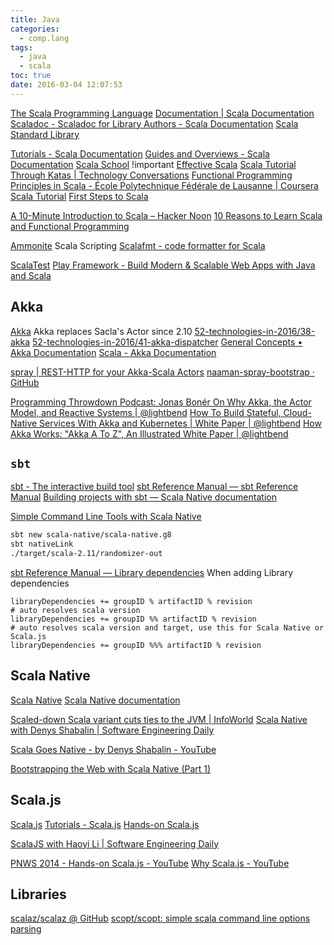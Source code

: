 ```yaml
---
title: Java
categories:
  - comp.lang
tags:
  - java
  - scala
toc: true
date: 2016-03-04 12:07:53
---
```


[The Scala Programming Language](http://www.scala-lang.org/)
[Documentation | Scala Documentation](https://docs.scala-lang.org/)
[Scaladoc - Scaladoc for Library Authors - Scala Documentation](http://docs.scala-lang.org/overviews/scaladoc/for-library-authors.html)
[Scala Standard Library](http://www.scala-lang.org/api/current/index.html)

[Tutorials - Scala Documentation](http://docs.scala-lang.org/tutorials/)
[Guides and Overviews - Scala Documentation](http://docs.scala-lang.org/overviews/)
[Scala School](https://twitter.github.io/scala_school/) !important
[Effective Scala](http://twitter.github.io/effectivescala/)
[Scala Tutorial Through Katas | Technology Conversations](http://technologyconversations.com/2014/03/10/scala-tutorial-through-katas/)
[Functional Programming Principles in Scala - École Polytechnique Fédérale de Lausanne | Coursera](https://www.coursera.org/learn/progfun1)
[Scala Tutorial](https://www.tutorialspoint.com/scala/)
[First Steps to Scala](http://www.artima.com/scalazine/articles/steps.html)

[A 10-Minute Introduction to Scala – Hacker Noon](https://hackernoon.com/a-10-minute-introduction-to-scala-d1fed19eb74c)
[10 Reasons to Learn Scala and Functional Programming](https://hackernoon.com/10-reasons-to-learn-scala-and-functional-programming-2fce385e6ec7)

[Ammonite](http://ammonite.io/) Scala Scripting
[Scalafmt - code formatter for Scala](http://scalameta.org/scalafmt/)

[ScalaTest](http://www.scalatest.org/)
[Play Framework - Build Modern & Scalable Web Apps with Java and Scala](https://www.playframework.com/)

## Akka

[Akka](http://akka.io/) Akka replaces Sacla's Actor since 2.10
[52-technologies-in-2016/38-akka](https://github.com/shekhargulati/52-technologies-in-2016/blob/master/38-akka/README.md)
[52-technologies-in-2016/41-akka-dispatcher](https://github.com/shekhargulati/52-technologies-in-2016/blob/master/41-akka-dispatcher/README.md)
[General Concepts • Akka Documentation](https://doc.akka.io/docs/akka/current/general/index.html)
[Scala - Akka Documentation](https://doc.akka.io/docs/akka/current/?language=scala)

[spray | REST-HTTP for your Akka-Scala Actors](http://spray.io/)
[naaman-spray-bootstrap · GitHub](https://github.com/naaman/spray-bootstrap)

[Programming Throwdown Podcast: Jonas Bonér On Why Akka, the Actor Model, and Reactive Systems | @lightbend](https://www.lightbend.com/blog/programming-throwdown-podcast-jonas-boner-on-why-akka-the-actor-model-and-reactive-systems)
[How To Build Stateful, Cloud-Native Services With Akka and Kubernetes | White Paper | @lightbend](https://www.lightbend.com/stateful-cloud-native-services-with-akka-and-kubernetes)
[How Akka Works: "Akka A To Z", An Illustrated White Paper | @lightbend](https://www.lightbend.com/blog/how-akka-works-akka-a-to-z-illustrated-white-paper)

## `sbt`

[sbt - The interactive build tool](http://www.scala-sbt.org/)
[sbt Reference Manual — sbt Reference Manual](http://www.scala-sbt.org/1.x/docs/index.html)
[Building projects with sbt — Scala Native documentation](http://www.scala-native.org/en/latest/user/sbt.html)

[Simple Command Line Tools with Scala Native](https://spantree.net/blog/2017/06/26/scala-native-for-cli-tools.html?platform=hootsuite)

```sh
sbt new scala-native/scala-native.g8
sbt nativeLink
./target/scala-2.11/randomizer-out
```

[sbt Reference Manual — Library dependencies](http://www.scala-sbt.org/1.x/docs/Library-Dependencies.html)
When adding Library dependencies

```
libraryDependencies += groupID % artifactID % revision
# auto resolves scala version
libraryDependencies += groupID %% artifactID % revision
# auto resolves scala version and target, use this for Scala Native or Scala.js
libraryDependencies += groupID %%% artifactID % revision
```

## Scala Native

[Scala Native](https://github.com/scala-native)
[Scala Native documentation](http://www.scala-native.org/en/latest/)

[Scaled-down Scala variant cuts ties to the JVM | InfoWorld](http://www.infoworld.com/article/3180823/application-development/scaled-down-scala-variant-cuts-ties-to-the-jvm.html)
[Scala Native with Denys Shabalin | Software Engineering Daily](https://softwareengineeringdaily.com/2017/10/16/scala-native-with-denys-shabalin/)

[Scala Goes Native - by Denys Shabalin - YouTube](https://www.youtube.com/watch?v=ArWWlwQl37A)

[Bootstrapping the Web with Scala Native (Part 1)](https://www.spantree.net/blog/2017/08/29/bootstrapping-web-scala-native.html)

## Scala.js

[Scala.js](https://www.scala-js.org/)
[Tutorials - Scala.js](http://www.scala-js.org/tutorial/)
[Hands-on Scala.js](http://www.lihaoyi.com/hands-on-scala-js/)

[ScalaJS with Haoyi Li | Software Engineering Daily](https://softwareengineeringdaily.com/2016/10/06/scalajs-with-haoyi-li/)

[PNWS 2014 - Hands-on Scala.js - YouTube](https://www.youtube.com/watch?v=9SalPdAEI28)
[Why Scala.js - YouTube](https://www.youtube.com/watch?v=LxK04X7py9M)

## Libraries

[scalaz/scalaz @ GitHub](http://scalaz.github.io/scalaz/#scaladoc)
[scopt/scopt: simple scala command line options parsing](https://github.com/scopt/scopt)
